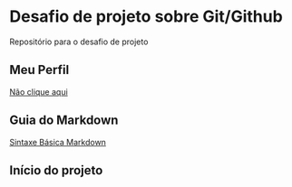# Desafio de projeto sobre Git/Github
Repositório para o desafio de projeto

## Meu Perfil
[Não clique aqui](https://github.com/LHTCardoso)

## Guia do Markdown
[Sintaxe Básica Markdown](https://www.markdownguide.org/basic-syntax/)

## Início do projeto


